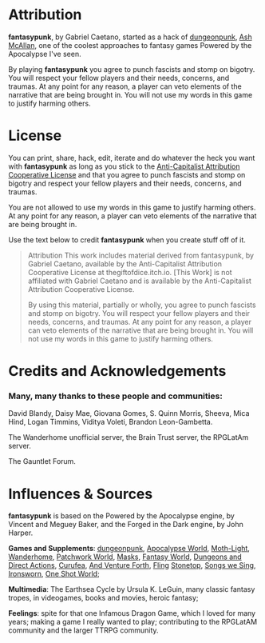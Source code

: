 # Attribution

**fantasypunk**, by Gabriel Caetano, started as a hack of [dungeonpunk](https://acegiak.itch.io/dungeonpunk), [Ash McAllan](https://twitter.com/acegiak), one of the coolest approaches to fantasy games Powered by the Apocalypse I've seen.

By playing **fantasypunk** you agree to punch fascists and stomp on bigotry. You will respect your fellow players and their needs, concerns, and traumas. At any point for any reason, a player can veto elements of the narrative that are being brought in. You will not use my words in this game to justify harming others.

# License

You can print, share, hack, edit, iterate and do whatever the heck you want with **fantasypunk** as long as you stick to the [Anti-Capitalist Attribution Cooperative License](https://noroadhome.itch.io/acaclicense) and that you agree to punch fascists and stomp on bigotry and respect your fellow players and their needs, concerns, and traumas. 

You are not allowed to use my words in this game to justify harming others. At any point for any reason, a player can veto elements of the narrative that are being brought in.

Use the text below to credit **fantasypunk** when you create stuff off of it.

> Attribution
This work includes material derived from fantasypunk, by Gabriel Caetano, available by the Anti-Capitalist Attribution Cooperative License at thegiftofdice.itch.io. [This Work] is not affiliated with Gabriel Caetano and is available by the Anti-Capitalist Attribution Cooperative License.
> 
> 
> By using this material, partially or wholly, you agree to punch fascists and stomp on bigotry. You will respect your fellow players and their needs, concerns, and traumas. At any point for any reason, a player can veto elements of the narrative that are being brought in. You will not use my words in this game to justify harming others.
> 

# Credits and Acknowledgements

### Many, many thanks to these people and communities:

David Blandy, Daisy Mae, Giovana Gomes, S. Quinn Morris, Sheeva, Mica Hind, Logan Timmins, Viditya Voleti, Brandon Leon-Gambetta.

The Wanderhome unofficial server, the Brain Trust server, the RPGLatAm server.

The Gauntlet Forum.

# Influences & Sources

**fantasypunk** is based on the Powered by the Apocalypse engine, by Vincent and Meguey Baker, and the Forged in the Dark engine, by John Harper.

**Games and Supplements**: [dungeonpunk](https://acegiak.itch.io/dungeonpunk), [Apocalypse World](https://lumpley.itch.io/apocalypse-world), [Moth-Light](https://moth-lands.itch.io/moth-light), [Wanderhome](https://possumcreekgames.itch.io/wanderhome), [Patchwork World](https://erinking.itch.io/patchwork-world-sixth-edition), [Masks](https://www.magpiegames.com/pages/masks), [Fantasy World](https://sites.google.com/view/fantasyworldrpg/introduction), [Dungeons and Direct Actions](https://sabrecat.itch.io/dungeons-n-direct-actions), [Curufea](https://curufea.com/doku.php), [And Venture Forth](https://mrdrhobo.itch.io/and-venture-forth), [Fling](https://cmartins.itch.io/fling) [Stonetop](https://www.kickstarter.com/projects/1735046512/stonetop), [Songs we Sing](https://gentrigger.itch.io/songs-we-sing-demotape), [Ironsworn](https://shawn-tomkin.itch.io/ironsworn), [One Shot World](https://yochaigal.itch.io/oneshotworld);

**Multimedia**: The Earthsea Cycle by Ursula K. LeGuin, many classic fantasy tropes, in videogames, books and movies, heroic fantasy;

**Feelings**: spite for that one Infamous Dragon Game, which I loved for many years; making a game I really wanted to play; contributing to the RPGLatAM community and the larger TTRPG community.
